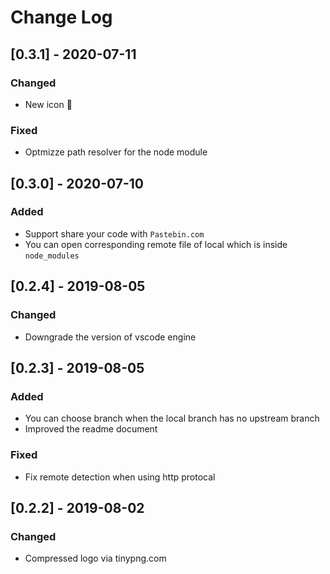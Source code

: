 # Change Log

## [0.3.1] - 2020-07-11
### Changed
- New icon 🎉

### Fixed
- Optmizze path resolver for the node module

## [0.3.0] - 2020-07-10
### Added
- Support share your code with `Pastebin.com`
- You can open corresponding remote file of local which is inside `node_modules`

## [0.2.4] - 2019-08-05
### Changed
- Downgrade the version of vscode engine

## [0.2.3] - 2019-08-05
### Added
- You can choose branch when the local branch has no upstream branch
- Improved the readme document

### Fixed
- Fix remote detection when using http protocal

## [0.2.2] - 2019-08-02
### Changed
- Compressed logo via tinypng.com

